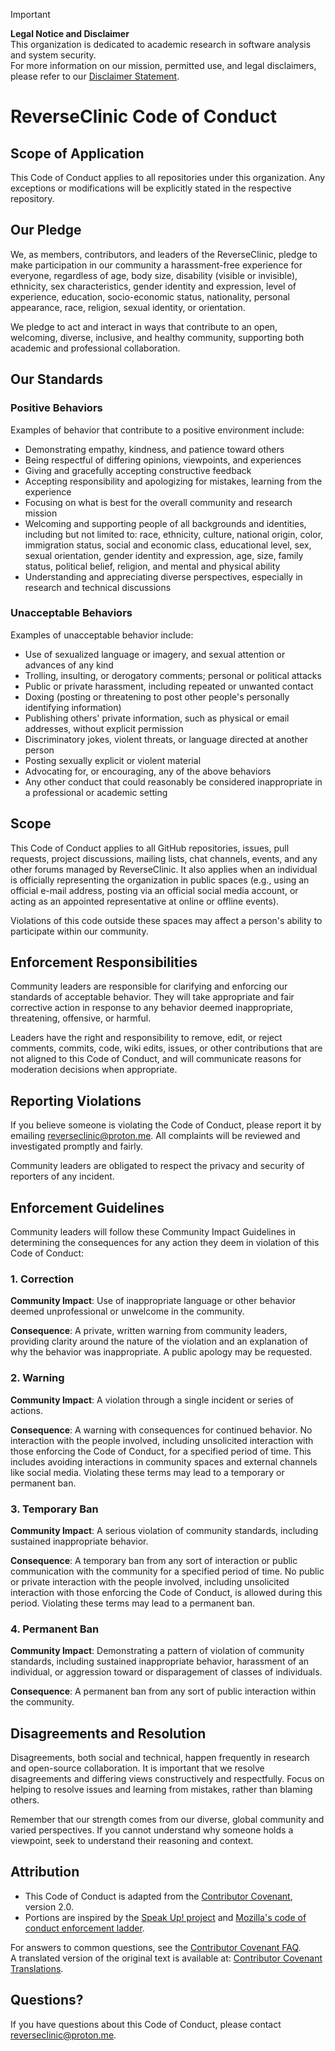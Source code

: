 > [!IMPORTANT] 
> **Legal Notice and Disclaimer**  
> This organization is dedicated to academic research in software analysis and system security.  
> For more information on our mission, permitted use, and legal disclaimers, please refer to our [Disclaimer Statement](/DISCLAIMER.md).

# ReverseClinic Code of Conduct

## Scope of Application

This Code of Conduct applies to all repositories under this organization. Any exceptions or modifications will be explicitly stated in the respective repository.

## Our Pledge

We, as members, contributors, and leaders of the ReverseClinic, pledge to make participation in our community a harassment-free experience for everyone, regardless of age, body size, disability (visible or invisible), ethnicity, sex characteristics, gender identity and expression, level of experience, education, socio-economic status, nationality, personal appearance, race, religion, sexual identity, or orientation.

We pledge to act and interact in ways that contribute to an open, welcoming, diverse, inclusive, and healthy community, supporting both academic and professional collaboration.


## Our Standards

### Positive Behaviors

Examples of behavior that contribute to a positive environment include:

- Demonstrating empathy, kindness, and patience toward others
- Being respectful of differing opinions, viewpoints, and experiences
- Giving and gracefully accepting constructive feedback
- Accepting responsibility and apologizing for mistakes, learning from the experience
- Focusing on what is best for the overall community and research mission
- Welcoming and supporting people of all backgrounds and identities, including but not limited to: race, ethnicity, culture, national origin, color, immigration status, social and economic class, educational level, sex, sexual orientation, gender identity and expression, age, size, family status, political belief, religion, and mental and physical ability
- Understanding and appreciating diverse perspectives, especially in research and technical discussions

### Unacceptable Behaviors

Examples of unacceptable behavior include:

- Use of sexualized language or imagery, and sexual attention or advances of any kind
- Trolling, insulting, or derogatory comments; personal or political attacks
- Public or private harassment, including repeated or unwanted contact
- Doxing (posting or threatening to post other people's personally identifying information)
- Publishing others' private information, such as physical or email addresses, without explicit permission
- Discriminatory jokes, violent threats, or language directed at another person
- Posting sexually explicit or violent material
- Advocating for, or encouraging, any of the above behaviors
- Any other conduct that could reasonably be considered inappropriate in a professional or academic setting


## Scope

This Code of Conduct applies to all GitHub repositories, issues, pull requests, project discussions, mailing lists, chat channels, events, and any other forums managed by ReverseClinic. It also applies when an individual is officially representing the organization in public spaces (e.g., using an official e-mail address, posting via an official social media account, or acting as an appointed representative at online or offline events).

Violations of this code outside these spaces may affect a person's ability to participate within our community.


## Enforcement Responsibilities

Community leaders are responsible for clarifying and enforcing our standards of acceptable behavior. They will take appropriate and fair corrective action in response to any behavior deemed inappropriate, threatening, offensive, or harmful.

Leaders have the right and responsibility to remove, edit, or reject comments, commits, code, wiki edits, issues, or other contributions that are not aligned to this Code of Conduct, and will communicate reasons for moderation decisions when appropriate.


## Reporting Violations

If you believe someone is violating the Code of Conduct, please report it by emailing [reverseclinic@proton.me](mailto:reverseclinic@proton.me). All complaints will be reviewed and investigated promptly and fairly.

Community leaders are obligated to respect the privacy and security of reporters of any incident.


## Enforcement Guidelines

Community leaders will follow these Community Impact Guidelines in determining the consequences for any action they deem in violation of this Code of Conduct:

### 1. Correction

**Community Impact**: Use of inappropriate language or other behavior deemed unprofessional or unwelcome in the community.

**Consequence**: A private, written warning from community leaders, providing clarity around the nature of the violation and an explanation of why the behavior was inappropriate. A public apology may be requested.

### 2. Warning

**Community Impact**: A violation through a single incident or series of actions.

**Consequence**: A warning with consequences for continued behavior. No interaction with the people involved, including unsolicited interaction with those enforcing the Code of Conduct, for a specified period of time. This includes avoiding interactions in community spaces and external channels like social media. Violating these terms may lead to a temporary or permanent ban.

### 3. Temporary Ban

**Community Impact**: A serious violation of community standards, including sustained inappropriate behavior.

**Consequence**: A temporary ban from any sort of interaction or public communication with the community for a specified period of time. No public or private interaction with the people involved, including unsolicited interaction with those enforcing the Code of Conduct, is allowed during this period. Violating these terms may lead to a permanent ban.

### 4. Permanent Ban

**Community Impact**: Demonstrating a pattern of violation of community standards, including sustained inappropriate behavior, harassment of an individual, or aggression toward or disparagement of classes of individuals.

**Consequence**: A permanent ban from any sort of public interaction within the community.


## Disagreements and Resolution

Disagreements, both social and technical, happen frequently in research and open-source collaboration. It is important that we resolve disagreements and differing views constructively and respectfully. Focus on helping to resolve issues and learning from mistakes, rather than blaming others.

Remember that our strength comes from our diverse, global community and varied perspectives. If you cannot understand why someone holds a viewpoint, seek to understand their reasoning and context.


## Attribution

- This Code of Conduct is adapted from the [Contributor Covenant](https://www.contributor-covenant.org/version/2/0/code_of_conduct.html), version 2.0.
- Portions are inspired by the [Speak Up! project](http://web.archive.org/web/20141109123859/http://speakup.io/coc.html) and [Mozilla's code of conduct enforcement ladder](https://github.com/mozilla/diversity).

For answers to common questions, see the [Contributor Covenant FAQ](https://www.contributor-covenant.org/faq).  
A translated version of the original text is available at: [Contributor Covenant Translations](https://www.contributor-covenant.org/translations).


## Questions?

If you have questions about this Code of Conduct, please contact [reverseclinic@proton.me](mailto:reverseclinic@proton.me).